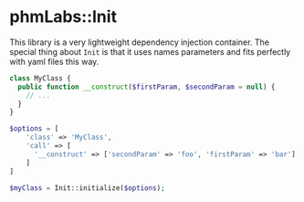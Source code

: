 # phmLabs::Init

This library is a very lightweight dependency injection container. The special thing about `Init` is that it uses names parameters and fits perfectly with yaml files this way.

````php
class MyClass {
  public function __construct($firstParam, $secondParam = null) {
    // ...
  }
}

$options = [
    'class' => 'MyClass',
    'call' => [
      '__construct' => ['secondParam' => 'foo', 'firstParam' => 'bar']
    ]
]

$myClass = Init::initialize($options);
````